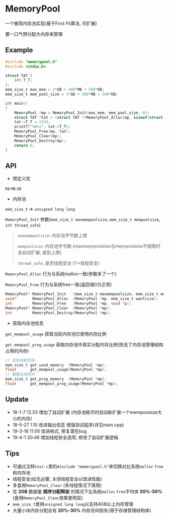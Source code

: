 # MemoryPool

一个极简内存池实现(基于First Fit算法, 可扩展)

要一口气预分配大内存来管理


## Example

~~~c
#include "memorypool.h"
#include <stdio.h>

struct TAT {
    int T_T;
};
mem_size_t max_mem = 2*GB + 500*MB + 500*KB;
mem_size_t mem_pool_size = 1*GB + 500*MB + 500*KB;

int main()
{
    MemoryPool *mp = MemoryPool_Init(max_mem, mem_pool_size, 0);
    struct TAT *tat = (struct TAT *)MemoryPool_Alloc(mp, sizeof(struct TAT));
    tat->T_T = 2333;
    printf("%d\n", tat->T_T);
    MemoryPool_Free(mp, tat);
    MemoryPool_Clear(mp);
    MemoryPool_Destroy(mp);
    return 0;
}
~~~

## API

- 预定义宏

`KB` `MB` `GB`

- 内存池

`mem_size_t` => `unsigned long long`

`MemoryPool_Init` 参数(`mem_size_t maxmempoolsize`, `mem_size_t mempoolsize`, `int thread_safe`)

> `maxmempoolsize`: 内存池字节数上限
>
> `mempoolsize`: 内存池字节数 (maxmempoolsize与mempoolsize不相等时会自动扩展, 直到上限)
>
> `thread_safe`: 是否线程安全 (1->线程安全)

`MemoryPool_Alloc` 行为与系统malloc一致(参数多了一个)

`MemoryPool_Free` 行为与系统free一致(返回值0为正常)

~~~c
MemoryPool* MemoryPool_Init   (mem_size_t maxmempoolsize, mem_size_t mempoolsize, int thread_safe);
void*       MemoryPool_Alloc  (MemoryPool *mp, mem_size_t wantsize);
int         MemoryPool_Free   (MemoryPool *mp, void *p);
MemoryPool* MemoryPool_Clear  (MemoryPool *mp);
int         MemoryPool_Destroy(MemoryPool *mp);
~~~

- 获取内存池信息

`get_mempool_usage` 获取当前内存池已使用内存比例

`get_mempool_prog_usage` 获取内存池中真实分配内存比例(除去了内存池管理结构占用的内存)

~~~c
// 实际分配空间
mem_size_t get_used_memory  (MemoryPool *mp);
float      get_mempool_usage(MemoryPool *mp);
// 数据占用空间
mem_size_t get_prog_memory  (MemoryPool *mp);
float      get_mempool_prog_usage(MemoryPool *mp);
~~~

## Update

- 18-1-7 12.53 增加了自动扩展 (内存池耗尽时自动新扩展一个mempoolsize大小的内存)
- 18-5-27 1.10 改进输出信息 增强测试程序(详见main.cpp)
- 19-3-18 11.05 改进格式, 修复潜在bug
- 19-4-1 20:46 增加线程安全选项, 修改了自动扩展逻辑.

## Tips

- 可通过注释`test.c`里的`#include "memorypool.h"`来切换对比系统`malloc` `free`和内存池
- 线程安全(如无必要, 关闭线程安全以改进性能)
- 多食用`MemoryPool_Clear` (多线程情况下慎用)
- 在 **2GB** 数据量 **顺序分配释放** 的情况下比系统`malloc` `free`平均快 **30%-50%** (食用`MemoryPool_Clear`效果更明显)
- `mem_size_t`使用`unsigned long long`以支持4GB以上内存管理
- 大量小块内存分配会有 **20%-30%** 内存空间损失(用于存储管理结构体)